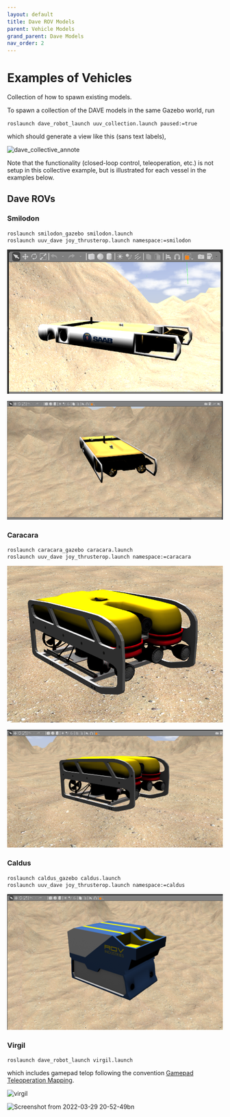 ```yaml
---
layout: default
title: Dave ROV Models
parent: Vehicle Models
grand_parent: Dave Models
nav_order: 2
---
```


# Examples of Vehicles

Collection of how to spawn existing models.

To spawn a collection of the DAVE models in the same Gazebo world, run

```
roslaunch dave_robot_launch uuv_collection.launch paused:=true
```

which should generate a view like this (sans text labels),

![dave_collective_annote](https://user-images.githubusercontent.com/8921143/159903174-8c82c247-8aa1-46b5-b411-dca24cc4c3ad.png)

Note that the functionality (closed-loop control, teleoperation, etc.) is not setup in this collective example, but is illustrated for each vessel in the examples below.

## Dave ROVs

### Smilodon

```
roslaunch smilodon_gazebo smilodon.launch
roslaunch uuv_dave joy_thrusterop.launch namespace:=smilodon
```

![smilodon](../images/smilodon1.png)

![smilodon_rear](../images/smilodon_rear.png)


### Caracara

```
roslaunch caracara_gazebo caracara.launch
roslaunch uuv_dave joy_thrusterop.launch namespace:=caracara
```

![caracara](../images/caracara.png)

![caracara2](../images/caracara2.png)



### Caldus

```
roslaunch caldus_gazebo caldus.launch
roslaunch uuv_dave joy_thrusterop.launch namespace:=caldus
```

![caldus](../images/caldus.png)


### Virgil
```
roslaunch dave_robot_launch virgil.launch
```
which includes gamepad telop following the convention [Gamepad Teleoperation Mapping](/dave.doc/contents/Logitech-F310-Gamepad-Mapping).


![virgil](https://user-images.githubusercontent.com/8268930/159816122-97fae421-ac6a-47f6-b344-06375ccff1d1.png)


![Screenshot from 2022-03-29 20-52-49bn](https://user-images.githubusercontent.com/8921143/160748396-98543533-a530-4384-b3b4-b67e80f9affd.png)



